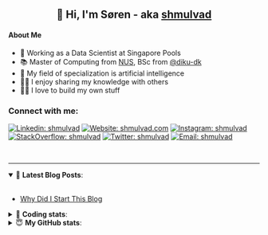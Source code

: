<h2 align="center">
	👋 Hi, I'm Søren - aka <a href="https://shmulvad.com">shmulvad</a>
</h2>

#### About Me
- 🤖 Working as a Data Scientist at Singapore Pools
- 📚 Master of Computing from [NUS], BSc from [@diku-dk]
- 🧠 My field of specialization is artificial intelligence
- 👨‍🏫 I enjoy sharing my knowledge with others
- 👨‍💻 I love to build my own stuff

### Connect with me:

[![Linkedin: shmulvad](https://img.shields.io/badge/shmulvad-blue?style=flat&logo=Linkedin&logoColor=white)][linkedin]
[![Website: shmulvad.com](https://img.shields.io/badge/shmulvad.com-47CCCC?&style=flat&logo=Google-Chrome&logoColor=white)][website]
[![Instagram: shmulvad](https://img.shields.io/badge/-@shmulvad-purple?style=flat&logo=Instagram&logoColor=white)][instagram]
[![StackOverflow: shmulvad](https://img.shields.io/badge/shmulvad-FE7A16?style=flat&logo=stack-overflow&logoColor=white)][stackOverflow]
[![Twitter: shmulvad](https://img.shields.io/badge/@shmulvad-1ca0f1?style=flat&logo=twitter&logoColor=white)][twitter]
[![Email: shmulvad](https://img.shields.io/badge/shmulvad-D14836?style=flat&logo=gmail&logoColor=white)][mail]

<br />

---

<details open>
 <summary>📕 <b>Latest Blog Posts</b>: </summary>

<br>

<!-- BLOG-POST-LIST:START -->
- [Why Did I Start This Blog](https://shmulvad.com/blog/why-did-start-this-blog)
<!-- BLOG-POST-LIST:END -->

</details>

<!-- --- -->

<details>
 <summary>🤖 <b>Coding stats</b>: </summary>

<br>

NOTE: Doesn't track coding at work or work done in environments such as Jupyter Notebooks.

<!--START_SECTION:waka-->
![Code Time](http://img.shields.io/badge/Code%20Time-2%2C303%20hrs%2036%20mins-blue)

**I'm a Night 🦉** 

```text
🌞 Morning                438 commits         ██░░░░░░░░░░░░░░░░░░░░░░░   09.28 % 
🌆 Daytime                1222 commits        ██████░░░░░░░░░░░░░░░░░░░   25.90 % 
🌃 Evening                1937 commits        ██████████░░░░░░░░░░░░░░░   41.05 % 
🌙 Night                  1122 commits        ██████░░░░░░░░░░░░░░░░░░░   23.78 % 
```


📊 **This Week I Spent My Time On** 

```text
💬 Programming Languages: 
Python                   12 hrs 42 mins      ██████████████████████░░░   86.62 % 
Other                    1 hr 19 mins        ██░░░░░░░░░░░░░░░░░░░░░░░   09.00 % 
Text                     16 mins             ░░░░░░░░░░░░░░░░░░░░░░░░░   01.82 % 
Markdown                 11 mins             ░░░░░░░░░░░░░░░░░░░░░░░░░   01.32 % 
HTML                     8 mins              ░░░░░░░░░░░░░░░░░░░░░░░░░   00.95 % 

🔥 Editors: 
VS Code                  13 hrs 24 mins      ███████████████████████░░   91.36 % 
Zsh                      57 mins             ██░░░░░░░░░░░░░░░░░░░░░░░   06.56 % 
Sublime Text             18 mins             █░░░░░░░░░░░░░░░░░░░░░░░░   02.08 % 

🐱‍💻 Projects: 
km24-core                6 hrs 44 mins       ███████████░░░░░░░░░░░░░░   45.87 % 
turbo-main               5 hrs 1 min         █████████░░░░░░░░░░░░░░░░   34.18 % 
datapakke-interface      40 mins             █░░░░░░░░░░░░░░░░░░░░░░░░   04.64 % 
overvaagning-admin       38 mins             █░░░░░░░░░░░░░░░░░░░░░░░░   04.37 % 
Terminal                 33 mins             █░░░░░░░░░░░░░░░░░░░░░░░░   03.75 % 
```


 Last Updated on 14/01/2024 18:40:27 UTC
<!--END_SECTION:waka-->

</details>

<!-- --- -->

<details>
 <summary>😇 <b>My GitHub stats</b>: </summary>

<br>

<img align="left" alt="shmulvad's Github Stats" src="https://github-readme-stats.vercel.app/api?username=shmulvad&show_icons=true&hide_border=true" />

</details>



[website]: https://shmulvad.com
[twitter]: https://twitter.com/shmulvad
[linkedin]: https://linkedin.com/in/shmulvad
[instagram]: https://instagram.com/shmulvad
[stackOverflow]: https://stackoverflow.com/users/9248793/shmulvad
[mail]: mailto:shmulvad@gmail.com
[@diku-dk]: https://github.com/diku-dk
[github]: https://github.com/shmulvad
[NUS]: https://www.nus.edu.sg